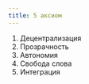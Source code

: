 ```yaml
---
title: 5 аксиом
---
```


1. Децентрализация
2. Прозрачность
3. Автономия
4. Свобода слова
5. Интеграция